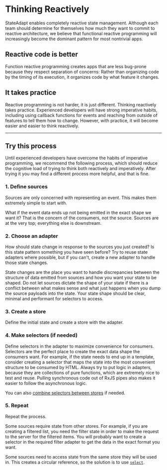 # Thinking Reactively

StateAdapt enables completely reactive state management. Although each team should determine for themselves how much they want to commit to reactive architecture, we believe that functional reactive programming will increasingly become the dominant pattern for most nontrivial apps.

## Reactive code is better

Function reactive programming creates apps that are less bug-prone because they respect separation of concerns: Rather than organizing code by the timing of its execution, it organizes code by what feature it changes.

## It takes practice

Reactive programming is not harder, it is just different. Thinking reactively takes practice. Experienced developers will have strong imperative habits, including using callback functions for events and reaching from outside of features to tell them how to change. However, with practice, it will become easier and easier to think reactively.

---

## Try this process

Until experienced developers have overcome the habits of imperative programming, we recommend the following process, which should reduce the cognitive load of trying to think both reactively and imperatively. After trying it you may find a different process more helpful, and that is fine.

### 1. Define sources

Sources are only concerned with representing an event. This makes them extremely simple to start with.

What if the event data ends up not being emitted in the exact shape we want it? That is the concern of the consumers, not the source. Sources are at the very top; everything else is downstream.

### 2. Choose an adapter

How should state change in response to the sources you just created? Is this state pattern something you have seen before? Try to reuse state adapters where possible, but if you can't, create a new adapter to handle those state changes.

State changes are the place you want to handle discrepancies between the structure of data emitted from sources and how you want your state to be shaped. Do not let sources dictate the shape of your state if there is a conflict between what makes sense and what just happens when you dump the source payloads into the state. Your state shape should be clear, minimal and performant for selectors to access.

### 3. Create a store

Define the initial state and create a store with the adapter.

### 4. Make selectors (if needed)

Define selectors in the adapter to maximize convenience for consumers. Selectors are the perfect place to create the exact data shape the consumers want. For example, if the state needs to end up in a template, consider creating a selector that maps the state into the most convenient structure to be consumed by HTML. Always try to put logic in adapters, because they are collections of pure functions, which are extremely nice to test and reuse. Pulling synchronous code out of RxJS pipes also makes it easier to follow the asynchronous logic.

You can also [combine selectors between stores](/concepts/stores#joining-stores) if needed.

### 5. Repeat

Repeat the process.

Some sources require state from other stores. For example, if you are creating a filtered list, you need the filter state in order to make the request to the server for the filtered items. You will probably want to create a selector in the required filter adapter to get the data in the exact format you want.

Some sources need to access state from the same store they will be used in. This creates a circular reference, so the solution is to use [`select`](/concepts/stores#select).

